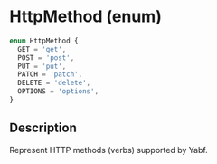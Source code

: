 # HttpMethod (enum)

```ts
enum HttpMethod {
  GET = 'get',
  POST = 'post',
  PUT = 'put',
  PATCH = 'patch',
  DELETE = 'delete',
  OPTIONS = 'options',
}
```

## Description

Represent HTTP methods (verbs) supported by Yabf.
